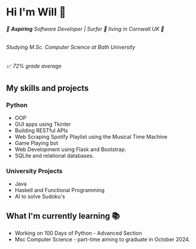 # Hi I'm Will 👋

###### 🚀 **_Aspiring_** Software Developer  |  Surfer 🌊 living in Cornwall UK 📍

###### Studying M.Sc. Computer Science at Bath University

###### 📈 72% grade average

## My skills and projects

### Python

* OOP
* GUI apps using Tkinter
* Building RESTful APIs
* Web Scraping Spotify Playlist using the Musical Time Machine
* Game Playing bot
* Web Development using Flask and Bootstrap.
* SQLite and relational databases.


### University Projects
* Java
* Haskell and Functional Programming
* AI to solve Sudoku's


## What I'm currently learning 📚

* Working on 100 Days of Python - Advanced Section
* Msc Computer Science - part-time aiming to graduate in October 2024.